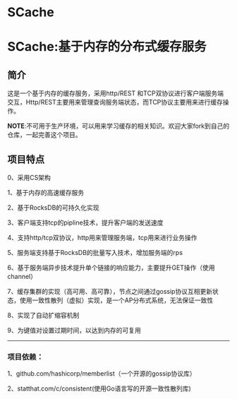 
# SCache

# SCache:基于内存的分布式缓存服务


## 简介
这是一个基于内存的缓存服务，采用http/REST 和TCP双协议进行客户端服务端交互，Http/REST主要用来管理查询服务端状态，而TCP协议主要用来进行缓存操作。

**NOTE**:不可用于生产环境，可以用来学习缓存的相关知识。欢迎大家fork到自己的仓库，一起完善这个项目。


## 项目特点
0、采用CS架构

1、基于内存的高速缓存服务

2、基于RocksDB的可持久化实现

3、客户端支持tcp的pipline技术，提升客户端的发送速度

4、支持http/tcp双协议，http用来管理服务端，tcp用来进行业务操作

5、服务端支持基于RocksDB的批量写入技术，增加服务端的rps

6、基于服务端异步技术提升单个链接的响应能力，主要提升GET操作（使用channel）

7、缓存集群的实现（高可用、高可靠），节点之间通过gossip协议互相更新状态，使用一致性散列（虚拟）实现，是一个AP分布式系统，无法保证一致性

8、实现了自动扩缩容机制

9、为键值对设置过期时间，以达到内存的可复用


---
### 项目依赖：
1、github.com/hashicorp/memberlist（一个开源的gossip协议库）

2、statthat.com/c/consistent(使用Go语言写的开源一致性散列库)
